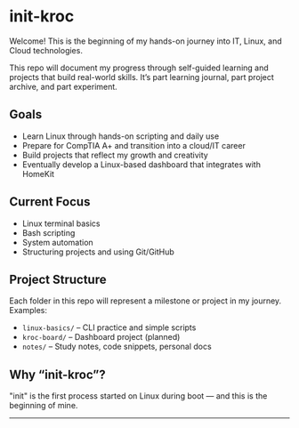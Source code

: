 # init-kroc
Welcome! This is the beginning of my hands-on journey into IT, Linux, and Cloud technologies.

This repo will document my progress through self-guided learning and projects that build real-world skills. It’s part learning journal, part project archive, and part experiment.

## Goals

- Learn Linux through hands-on scripting and daily use
- Prepare for CompTIA A+ and transition into a cloud/IT career
- Build projects that reflect my growth and creativity
- Eventually develop a Linux-based dashboard that integrates with HomeKit

## Current Focus

- Linux terminal basics
- Bash scripting
- System automation
- Structuring projects and using Git/GitHub

## Project Structure

Each folder in this repo will represent a milestone or project in my journey. Examples:
- `linux-basics/` – CLI practice and simple scripts
- `kroc-board/` – Dashboard project (planned)
- `notes/` – Study notes, code snippets, personal docs

## Why “init-kroc”?

"init" is the first process started on Linux during boot — and this is the beginning of mine.

---
